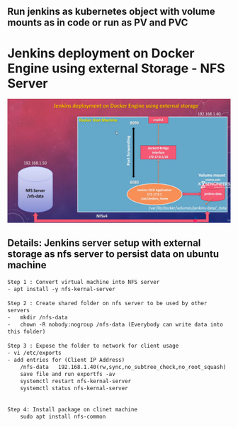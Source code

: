 ## Run jenkins as kubernetes object with volume mounts as in code or run as PV and PVC 


# Jenkins deployment on Docker Engine using external Storage - NFS Server

![alt text](image/image.png) 

## Details: Jenkins server setup with external storage as nfs server to persist data on ubuntu machine


    Step 1 : Convert virtual machine into NFS server
    - apt install -y nfs-kernal-server

    Step 2 : Create shared folder on nfs server to be used by other servers
    -   mkdir /nfs-data
    -   chown -R nobody:nogroup /nfs-data (Everybody can write data into this folder) 

    Step 3 : Expose the folder to network for client usage
    - vi /etc/exports
    - add entries for (Client IP Address)
        /nfs-data   192.168.1.40(rw,sync,no_subtree_check,no_root_squash)
        save file and run exportfs -av
        systemctl restart nfs-kernal-server
        systemctl status nfs-kernal-server


    Step 4: Install package on clinet machine
        sudo apt install nfs-common
  
